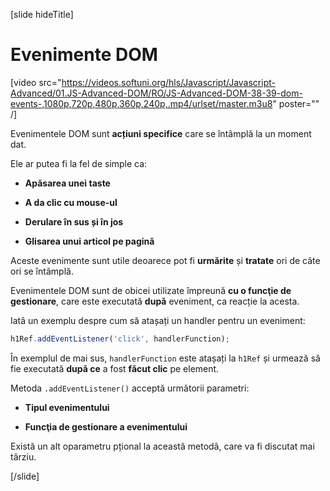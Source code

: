 [slide hideTitle]

# Evenimente DOM 

[video src="https://videos.softuni.org/hls/Javascript/Javascript-Advanced/01.JS-Advanced-DOM/RO/JS-Advanced-DOM-38-39-dom-events-,1080p,720p,480p,360p,240p,.mp4/urlset/master.m3u8" poster="" /]

Evenimentele DOM sunt **acțiuni specifice** care se întâmplă la un moment dat.

Ele ar putea fi la fel de simple ca:

- **Apăsarea unei taste**

- **A da clic cu mouse-ul**

- **Derulare în sus și în jos**

- **Glisarea unui articol pe pagină**

Aceste evenimente sunt utile deoarece pot fi **urmărite** și **tratate** ori de câte ori se întâmplă.

Evenimentele DOM sunt de obicei utilizate împreună **cu o funcţie de gestionare**, care este executată **după** eveniment, ca reacție la acesta.

Iatâ un exemplu despre cum să atașați un handler pentru un eveniment:

```js
h1Ref.addEventListener('click', handlerFunction);
```

În exemplul de mai sus, `handlerFunction` este atașați la `h1Ref` și urmează să fie executată **după ce** a fost **făcut clic** pe element.

Metoda `.addEventListener()` acceptă următorii parametri:

- **Tipul evenimentului**

- **Funcţia de gestionare a evenimentului**

Există un alt oparametru pțional la această metodâ, care va fi discutat mai târziu.

[/slide]
